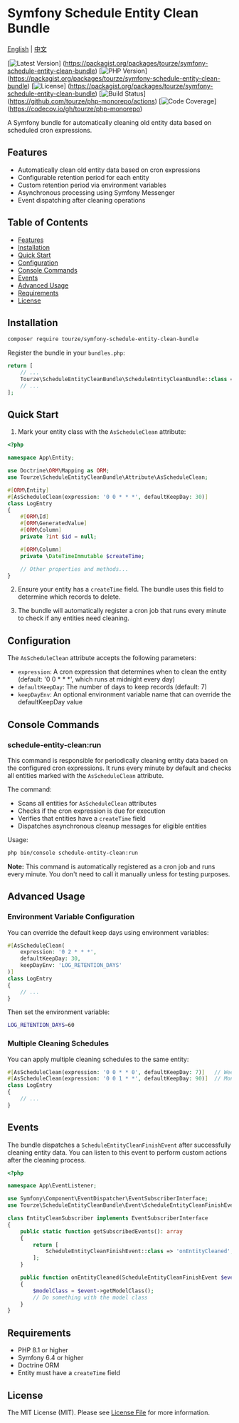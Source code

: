 # Symfony Schedule Entity Clean Bundle

[English](README.md) | [中文](README.zh-CN.md)

[![Latest Version](https://img.shields.io/packagist/v/tourze/symfony-schedule-entity-clean-bundle.svg?style=flat-square)]
(https://packagist.org/packages/tourze/symfony-schedule-entity-clean-bundle)
[![PHP Version](https://img.shields.io/packagist/php-v/tourze/symfony-schedule-entity-clean-bundle.svg?style=flat-square)]
(https://packagist.org/packages/tourze/symfony-schedule-entity-clean-bundle)
[![License](https://img.shields.io/packagist/l/tourze/symfony-schedule-entity-clean-bundle.svg?style=flat-square)]
(https://packagist.org/packages/tourze/symfony-schedule-entity-clean-bundle)
[![Build Status](https://img.shields.io/github/actions/workflow/status/tourze/php-monorepo/ci.yml?style=flat-square)]
(https://github.com/tourze/php-monorepo/actions)
[![Code Coverage](https://img.shields.io/codecov/c/github/tourze/php-monorepo.svg?style=flat-square)]
(https://codecov.io/gh/tourze/php-monorepo)

A Symfony bundle for automatically cleaning old entity data based on scheduled cron expressions.

## Features

- Automatically clean old entity data based on cron expressions
- Configurable retention period for each entity
- Custom retention period via environment variables
- Asynchronous processing using Symfony Messenger
- Event dispatching after cleaning operations

## Table of Contents

- [Features](#features)
- [Installation](#installation)
- [Quick Start](#quick-start)
- [Configuration](#configuration)
- [Console Commands](#console-commands)
- [Events](#events)
- [Advanced Usage](#advanced-usage)
- [Requirements](#requirements)
- [License](#license)

## Installation

```bash
composer require tourze/symfony-schedule-entity-clean-bundle
```

Register the bundle in your `bundles.php`:

```php
return [
    // ...
    Tourze\ScheduleEntityCleanBundle\ScheduleEntityCleanBundle::class => ['all' => true],
    // ...
];
```

## Quick Start

1. Mark your entity class with the `AsScheduleClean` attribute:

```php
<?php

namespace App\Entity;

use Doctrine\ORM\Mapping as ORM;
use Tourze\ScheduleEntityCleanBundle\Attribute\AsScheduleClean;

#[ORM\Entity]
#[AsScheduleClean(expression: '0 0 * * *', defaultKeepDay: 30)]
class LogEntry
{
    #[ORM\Id]
    #[ORM\GeneratedValue]
    #[ORM\Column]
    private ?int $id = null;

    #[ORM\Column]
    private \DateTimeImmutable $createTime;

    // Other properties and methods...
}
```

2. Ensure your entity has a `createTime` field. The bundle uses this field to determine which records to delete.

3. The bundle will automatically register a cron job that runs every minute to check if any entities need cleaning.

## Configuration

The `AsScheduleClean` attribute accepts the following parameters:

- `expression`: A cron expression that determines when to clean the entity 
  (default: '0 0 * * *', which runs at midnight every day)
- `defaultKeepDay`: The number of days to keep records (default: 7)
- `keepDayEnv`: An optional environment variable name that can override the defaultKeepDay value

## Console Commands

### schedule-entity-clean:run

This command is responsible for periodically cleaning entity data based on the 
configured cron expressions. It runs every minute by default and checks all 
entities marked with the `AsScheduleClean` attribute.

The command:
- Scans all entities for `AsScheduleClean` attributes
- Checks if the cron expression is due for execution  
- Verifies that entities have a `createTime` field
- Dispatches asynchronous cleanup messages for eligible entities

Usage:
```bash
php bin/console schedule-entity-clean:run
```

**Note:** This command is automatically registered as a cron job and runs every 
minute. You don't need to call it manually unless for testing purposes.

## Advanced Usage

### Environment Variable Configuration

You can override the default keep days using environment variables:

```php
#[AsScheduleClean(
    expression: '0 2 * * *', 
    defaultKeepDay: 30, 
    keepDayEnv: 'LOG_RETENTION_DAYS'
)]
class LogEntry
{
    // ...
}
```

Then set the environment variable:

```bash
LOG_RETENTION_DAYS=60
```

### Multiple Cleaning Schedules

You can apply multiple cleaning schedules to the same entity:

```php
#[AsScheduleClean(expression: '0 0 * * 0', defaultKeepDay: 7)]   // Weekly cleanup
#[AsScheduleClean(expression: '0 0 1 * *', defaultKeepDay: 90)]  // Monthly deep cleanup
class LogEntry
{
    // ...
}
```

## Events

The bundle dispatches a `ScheduleEntityCleanFinishEvent` after successfully 
cleaning entity data. You can listen to this event to perform custom actions 
after the cleaning process.

```php
<?php

namespace App\EventListener;

use Symfony\Component\EventDispatcher\EventSubscriberInterface;
use Tourze\ScheduleEntityCleanBundle\Event\ScheduleEntityCleanFinishEvent;

class EntityCleanSubscriber implements EventSubscriberInterface
{
    public static function getSubscribedEvents(): array
    {
        return [
            ScheduleEntityCleanFinishEvent::class => 'onEntityCleaned',
        ];
    }

    public function onEntityCleaned(ScheduleEntityCleanFinishEvent $event): void
    {
        $modelClass = $event->getModelClass();
        // Do something with the model class
    }
}
```

## Requirements

- PHP 8.1 or higher
- Symfony 6.4 or higher
- Doctrine ORM
- Entity must have a `createTime` field

## License

The MIT License (MIT). Please see [License File](LICENSE) for more information.
